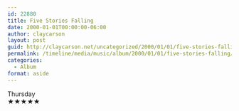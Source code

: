 ```yaml
---
id: 22880
title: Five Stories Falling
date: 2000-01-01T00:00:00-06:00
author: claycarson
layout: post
guid: http://claycarson.net/uncategorized/2000/01/01/five-stories-falling/
permalink: /timeline/media/music/album/2000/01/01/five-stories-falling/
categories:
  - Album
format: aside
---
```

<div class="media-details"></div>

<div class="media-creator">Thursday</div>

<div class="media-rating">★★★★★</div>